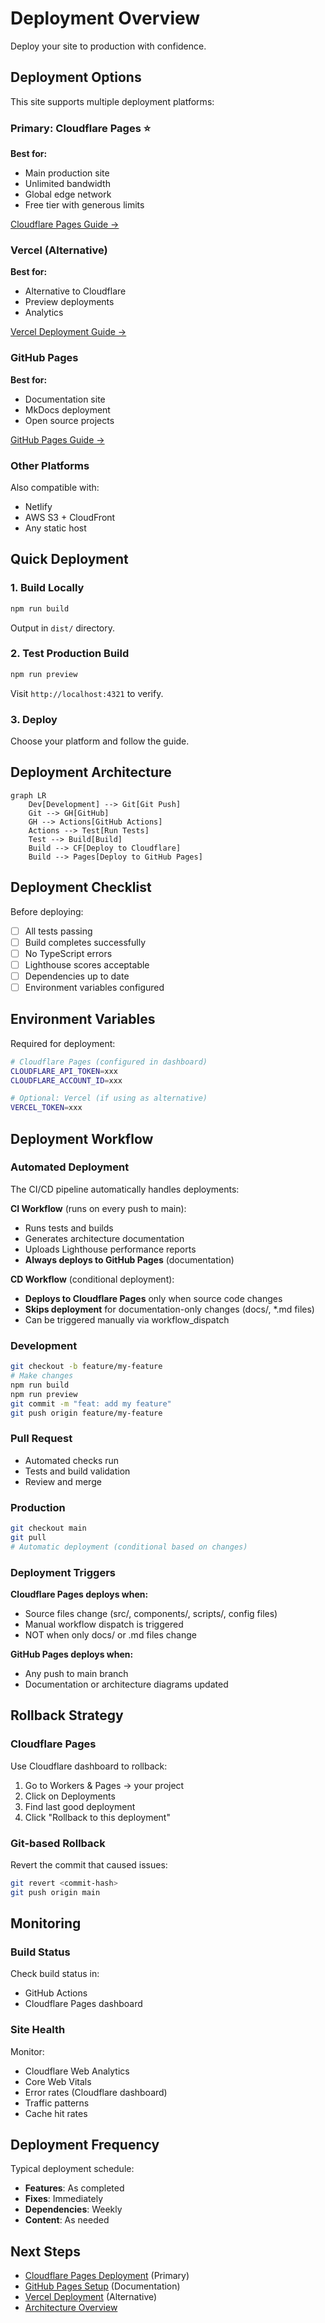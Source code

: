 # Deployment Overview

Deploy your site to production with confidence.

## Deployment Options

This site supports multiple deployment platforms:

### Primary: Cloudflare Pages ⭐

**Best for:**
- Main production site
- Unlimited bandwidth
- Global edge network
- Free tier with generous limits

[Cloudflare Pages Guide →](cloudflare.md)

### Vercel (Alternative)

**Best for:**
- Alternative to Cloudflare
- Preview deployments
- Analytics

[Vercel Deployment Guide →](vercel.md)

### GitHub Pages

**Best for:**
- Documentation site
- MkDocs deployment
- Open source projects

[GitHub Pages Guide →](github-pages.md)

### Other Platforms

Also compatible with:
- Netlify
- AWS S3 + CloudFront
- Any static host

## Quick Deployment

### 1. Build Locally

```bash
npm run build
```

Output in `dist/` directory.

### 2. Test Production Build

```bash
npm run preview
```

Visit `http://localhost:4321` to verify.

### 3. Deploy

Choose your platform and follow the guide.

## Deployment Architecture

```mermaid
graph LR
    Dev[Development] --> Git[Git Push]
    Git --> GH[GitHub]
    GH --> Actions[GitHub Actions]
    Actions --> Test[Run Tests]
    Test --> Build[Build]
    Build --> CF[Deploy to Cloudflare]
    Build --> Pages[Deploy to GitHub Pages]
```

## Deployment Checklist

Before deploying:

- [ ] All tests passing
- [ ] Build completes successfully
- [ ] No TypeScript errors
- [ ] Lighthouse scores acceptable
- [ ] Dependencies up to date
- [ ] Environment variables configured

## Environment Variables

Required for deployment:

```bash
# Cloudflare Pages (configured in dashboard)
CLOUDFLARE_API_TOKEN=xxx
CLOUDFLARE_ACCOUNT_ID=xxx

# Optional: Vercel (if using as alternative)
VERCEL_TOKEN=xxx
```

## Deployment Workflow

### Automated Deployment

The CI/CD pipeline automatically handles deployments:

**CI Workflow** (runs on every push to main):
- Runs tests and builds
- Generates architecture documentation
- Uploads Lighthouse performance reports
- **Always deploys to GitHub Pages** (documentation)

**CD Workflow** (conditional deployment):
- **Deploys to Cloudflare Pages** only when source code changes
- **Skips deployment** for documentation-only changes (docs/, *.md files)
- Can be triggered manually via workflow_dispatch

### Development

```bash
git checkout -b feature/my-feature
# Make changes
npm run build
npm run preview
git commit -m "feat: add my feature"
git push origin feature/my-feature
```

### Pull Request

- Automated checks run
- Tests and build validation
- Review and merge

### Production

```bash
git checkout main
git pull
# Automatic deployment (conditional based on changes)
```

### Deployment Triggers

**Cloudflare Pages deploys when:**
- Source files change (src/, components/, scripts/, config files)
- Manual workflow dispatch is triggered
- NOT when only docs/ or .md files change

**GitHub Pages deploys when:**
- Any push to main branch
- Documentation or architecture diagrams updated

## Rollback Strategy

### Cloudflare Pages

Use Cloudflare dashboard to rollback:

1. Go to Workers & Pages → your project
2. Click on Deployments
3. Find last good deployment
4. Click "Rollback to this deployment"

### Git-based Rollback

Revert the commit that caused issues:

```bash
git revert <commit-hash>
git push origin main
```

## Monitoring

### Build Status

Check build status in:
- GitHub Actions
- Cloudflare Pages dashboard

### Site Health

Monitor:
- Cloudflare Web Analytics
- Core Web Vitals
- Error rates (Cloudflare dashboard)
- Traffic patterns
- Cache hit rates

## Deployment Frequency

Typical deployment schedule:

- **Features**: As completed
- **Fixes**: Immediately
- **Dependencies**: Weekly
- **Content**: As needed

## Next Steps

- [Cloudflare Pages Deployment](cloudflare.md) (Primary)
- [GitHub Pages Setup](github-pages.md) (Documentation)
- [Vercel Deployment](vercel.md) (Alternative)
- [Architecture Overview](../architecture/overview.md)
